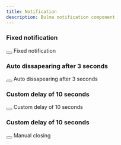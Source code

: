 ```yaml
---
title: Notification
description: Bulma notification component
---
```


### Fixed notification

<div data-controller="notification" class="notification fixed is-success">
  <button data-action="notification#close" class="delete"></button>
  Fixed notification
</div>

### Auto dissapearing after 3 seconds

<div data-controller="notification" class="notification is-success">
  <button data-action="notification#close" class="delete"></button>
  Auto dissapearing after 3 seconds
</div>

### Custom delay of 10 seconds

<div data-controller="notification" data-notification-delay-value="10000" class="notification is-success">
  <button data-action="notification#close" class="delete"></button>
  Custom delay of 10 seconds
</div>

### Custom delay of 10 seconds

<div data-controller="notification" data-notification-delay-value="3000" data-notification-manual-close-value="true" class="notification is-success">
  <button data-action="notification#close" class="delete"></button>
  Manual closing
</div>